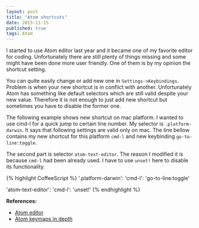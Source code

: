 ```yaml
---
layout: post
title: "Atom shortcuts"
date: 2015-11-15
published: true
tags: Atom
---
```


I started to use Atom editor last year and it became one of my favorite editor for coding. Unfortunately there are still plenty of things missing and some might have been done more user friendly. One of them is by my opinion the shortcut setting.

You can quite easily change or add new one in `Settings->Keybindings`. Problem is when your new shortcut is in conflict with another. Unfortunately Atom has something like default selectors which are still valid despite your new value. Therefore it is not enough to just add new shortcut but sometimes you have to disable the former one.

The following example shows new shortcut on mac platform. I wanted to use cmd-l for a quick jump to certain line number. My selector is `.platform-darwin`. It says that following settings are valid only on mac. The line bellow contains my new shortcut for this platform `cmd-l` and new keybinding `go-to-line:toggle`. 

The second part is selector `atom-text-editor`. The reason I modified it is because `cmd-l` had been already used. I have to use `unset!` here to disable its functionality.

{% highlight CoffeeScript %}
'.platform-darwin': 
    'cmd-l': 'go-to-line:toggle'
    
'atom-text-editor': 
    'cmd-l': 'unset!'
{% endhighlight %}

**References:**

* [Atom editor](https://atom.io/)
* [Atom keymaps in depth](https://atom.io/docs/latest/behind-atom-keymaps-in-depth)

